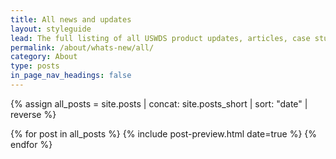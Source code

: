 ```yaml
---
title: All news and updates
layout: styleguide
lead: The full listing of all USWDS product updates, articles, case studies and more.
permalink: /about/whats-new/all/
category: About
type: posts
in_page_nav_headings: false
---
```


{% assign all_posts = site.posts | concat: site.posts_short | sort: "date" | reverse %}

<div class="margin-top-6">
  {% for post in all_posts %}
    {% include post-preview.html date=true %}
  {% endfor %}
</div>
